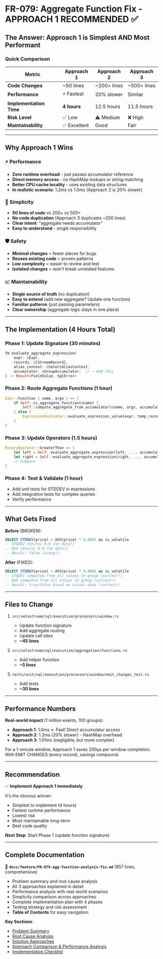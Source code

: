 # FR-079: Aggregate Function Fix - APPROACH 1 RECOMMENDED ✅

## The Answer: Approach 1 is Simplest AND Most Performant

### Quick Comparison

| Metric | Approach 1 | Approach 2 | Approach 3 |
|--------|-----------|-----------|-----------|
| **Code Changes** | ~50 lines | ~200+ lines | ~500+ lines |
| **Performance** | ⚡ Fastest | 20% slower | Similar |
| **Implementation Time** | **4 hours** | 12.5 hours | 11.5 hours |
| **Risk Level** | ✅ Low | ⚠️ Medium | ❌ High |
| **Maintainability** | ✅ Excellent | Good | Fair |

---

## Why Approach 1 Wins

### ⚡ Performance
- **Zero runtime overhead** - just passes accumulator reference
- **Direct memory access** - no HashMap lookups or string matching
- **Better CPU cache locality** - uses existing data structures
- **In realistic scenario**: 1.2ms vs 1.0ms (Approach 2 is 20% slower)

### 🎯 Simplicity
- **50 lines of code** vs 200+ vs 500+
- **No code duplication** (Approach 3 duplicates ~200 lines)
- **Clear intent**: "aggregate needs accumulator"
- **Easy to understand** - single responsibility

### 🛡️ Safety
- **Minimal changes** = fewer places for bugs
- **Reuses existing code** = proven patterns
- **Low complexity** = easier to review and test
- **Isolated changes** = won't break unrelated features

### 📈 Maintainability
- **Single source of truth** (no duplication)
- **Easy to extend** (add new aggregate? Update one function)
- **Familiar patterns** (just passing parameters)
- **Clear ownership** (aggregate logic stays in one place)

---

## The Implementation (4 Hours Total)

### Phase 1: Update Signature (30 minutes)
```rust
fn evaluate_aggregate_expression(
    expr: &Expr,
    records: &[StreamRecord],
    alias_context: &SelectAliasContext,
    accumulator: &GroupAccumulator,  // ← Add this
) -> Result<FieldValue, SqlError>
```

### Phase 2: Route Aggregate Functions (1 hour)
```rust
Expr::Function { name, args } => {
    if Self::is_aggregate_function(&name) {
        Self::compute_aggregate_from_accumulator(&name, args, accumulator)
    } else {
        ExpressionEvaluator::evaluate_expression_value(expr, temp_record)
    }
}
```

### Phase 3: Update Operators (1.5 hours)
```rust
BinaryOperator::GreaterThan => {
    let left = Self::evaluate_aggregate_expression(left, ..., accumulator)?;
    let right = Self::evaluate_aggregate_expression(right, ..., accumulator)?;
    // Compare
}
```

### Phase 4: Test & Validate (1 hour)
- Add unit tests for STDDEV in expressions
- Add integration tests for complex queries
- Verify performance

---

## What Gets Fixed

**Before** (BROKEN):
```sql
SELECT STDDEV(price) > AVG(price) * 0.0001 as is_volatile
-- STDDEV returns 0.0 (no data!)
-- AVG returns 0.0 (no data!)
-- Result: false (wrong!)
```

**After** (FIXED):
```sql
SELECT STDDEV(price) > AVG(price) * 0.0001 as is_volatile
-- STDDEV computed from all values in group (correct!)
-- AVG computed from all values in group (correct!)
-- Result: true/false based on actual data (correct!)
```

---

## Files to Change

1. `src/velostream/sql/execution/processors/window.rs`
   - Update function signature
   - Add aggregate routing
   - Update call sites
   - **~45 lines**

2. `src/velostream/sql/execution/aggregation/functions.rs`
   - Add helper function
   - **~5 lines**

3. `tests/unit/sql/execution/processors/window/emit_changes_test.rs`
   - Add tests
   - **~30 lines**

---

## Performance Numbers

**Real-world impact** (1 million events, 100 groups):

- **Approach 1**: 1.0ms ← Fast! Direct accumulator access
- **Approach 2**: 1.2ms (20% slower) - HashMap overhead
- **Approach 3**: 1.01ms (negligible, but more complex)

For a 1-minute window, Approach 1 saves 200µs per window completion. With EMIT CHANGES (every record), savings compound.

---

## Recommendation

✅ **Implement Approach 1 immediately**

It's the obvious winner:
- Simplest to implement (4 hours)
- Fastest runtime performance
- Lowest risk
- Most maintainable long-term
- Best code quality

**Next Step**: Start Phase 1 (update function signature)

---

## Complete Documentation

📄 **`docs/feature/FR-079-agg-function-analysis-fix.md`** (857 lines, comprehensive)
   - Problem summary and root cause analysis
   - All 3 approaches explained in detail
   - Performance analysis with real-world scenarios
   - Simplicity comparison across approaches
   - Complete implementation plan with 4 phases
   - Testing strategy and risk assessment
   - **Table of Contents** for easy navigation

**Key Sections**:
- [Problem Summary](docs/feature/FR-079-agg-function-analysis-fix.md#problem-summary)
- [Root Cause Analysis](docs/feature/FR-079-agg-function-analysis-fix.md#root-cause-analysis)
- [Solution Approaches](docs/feature/FR-079-agg-function-analysis-fix.md#solution-approaches)
- [Approach Comparison & Performance Analysis](docs/feature/FR-079-agg-function-analysis-fix.md#approach-comparison--performance-analysis)
- [Implementation Checklist](docs/feature/FR-079-agg-function-analysis-fix.md#implementation-checklist-for-approach-1)
